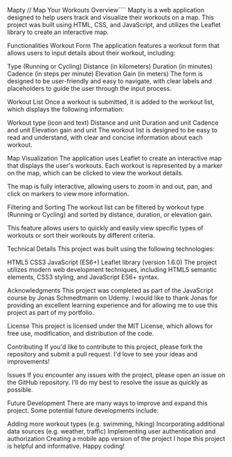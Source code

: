 Mapty // Map Your Workouts
Overview````
Mapty is a web application designed to help users track and visualize their workouts on a map. This project was built using HTML, CSS, and JavaScript, and utilizes the Leaflet library to create an interactive map.

Functionalities
Workout Form
The application features a workout form that allows users to input details about their workout, including:

Type (Running or Cycling)
Distance (in kilometers)
Duration (in minutes)
Cadence (in steps per minute)
Elevation Gain (in meters)
The form is designed to be user-friendly and easy to navigate, with clear labels and placeholders to guide the user through the input process.

Workout List
Once a workout is submitted, it is added to the workout list, which displays the following information:

Workout type (icon and text)
Distance and unit
Duration and unit
Cadence and unit
Elevation gain and unit
The workout list is designed to be easy to read and understand, with clear and concise information about each workout.

Map Visualization
The application uses Leaflet to create an interactive map that displays the user's workouts. Each workout is represented by a marker on the map, which can be clicked to view the workout details.

The map is fully interactive, allowing users to zoom in and out, pan, and click on markers to view more information.

Filtering and Sorting
The workout list can be filtered by workout type (Running or Cycling) and sorted by distance, duration, or elevation gain.

This feature allows users to quickly and easily view specific types of workouts or sort their workouts by different criteria.

Technical Details
This project was built using the following technologies:

HTML5
CSS3
JavaScript (ES6+)
Leaflet library (version 1.6.0)
The project utilizes modern web development techniques, including HTML5 semantic elements, CSS3 styling, and JavaScript ES6+ syntax.

Acknowledgments
This project was completed as part of the JavaScript course by Jonas Schmedtmann on Udemy. I would like to thank Jonas for providing an excellent learning experience and for allowing me to use this project as part of my portfolio.

License
This project is licensed under the MIT License, which allows for free use, modification, and distribution of the code.

Contributing
If you'd like to contribute to this project, please fork the repository and submit a pull request. I'd love to see your ideas and improvements!

Issues
If you encounter any issues with the project, please open an issue on the GitHub repository. I'll do my best to resolve the issue as quickly as possible.

Future Development
There are many ways to improve and expand this project. Some potential future developments include:

Adding more workout types (e.g. swimming, hiking)
Incorporating additional data sources (e.g. weather, traffic)
Implementing user authentication and authorization
Creating a mobile app version of the project
I hope this project is helpful and informative. Happy coding!
